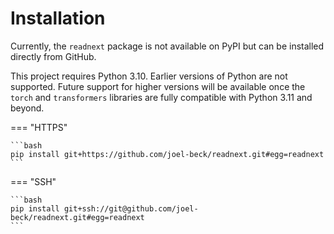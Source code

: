 # Installation

Currently, the `readnext` package is not available on PyPI but can be installed directly from GitHub.

This project requires Python 3.10.
Earlier versions of Python are not supported.
Future support for higher versions will be available once the `torch` and `transformers` libraries are fully compatible with Python 3.11 and beyond.


=== "HTTPS"

    ```bash
    pip install git+https://github.com/joel-beck/readnext.git#egg=readnext
    ```

=== "SSH"

    ```bash
    pip install git+ssh://git@github.com/joel-beck/readnext.git#egg=readnext
    ```
